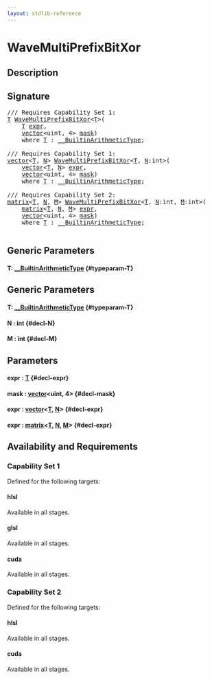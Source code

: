 ```yaml
---
layout: stdlib-reference
---
```


# WaveMultiPrefixBitXor

## Description





## Signature 

<pre>
/// Requires Capability Set 1:
<a href="/stdlib-reference/global-decls/WaveMultiPrefixBitXor#typeparam-T" class="code_type">T</a> <a href="/stdlib-reference/global-decls/WaveMultiPrefixBitXor">WaveMultiPrefixBitXor</a>&lt;<a href="/stdlib-reference/global-decls/WaveMultiPrefixBitXor#typeparam-T" class="code_type">T</a>&gt;(
    <a href="/stdlib-reference/global-decls/WaveMultiPrefixBitXor#typeparam-T" class="code_type">T</a> <a href="/stdlib-reference/global-decls/WaveMultiPrefixBitXor#decl-expr" class="code_param">expr</a>,
    <a href="/stdlib-reference/types/vector/index">vector</a>&lt;uint, 4&gt; <a href="/stdlib-reference/global-decls/WaveMultiPrefixBitXor#decl-mask" class="code_param">mask</a>)
    <span class='code_keyword'>where</span> <a href="/stdlib-reference/global-decls/WaveMultiPrefixBitXor#typeparam-T" class="code_type">T</a> : <a href="/stdlib-reference/interfaces/BuiltinArithmeticType/index">__BuiltinArithmeticType</a>;

/// Requires Capability Set 1:
<a href="/stdlib-reference/types/vector/index">vector</a>&lt;<a href="/stdlib-reference/types/vector/index#typeparam-T" class="code_type">T</a>, <a href="/stdlib-reference/types/vector/index#decl-N" class="code_var">N</a>&gt; <a href="/stdlib-reference/global-decls/WaveMultiPrefixBitXor">WaveMultiPrefixBitXor</a>&lt;<a href="/stdlib-reference/global-decls/WaveMultiPrefixBitXor#typeparam-T" class="code_type">T</a>, <a href="/stdlib-reference/global-decls/WaveMultiPrefixBitXor#decl-N" class="code_var">N</a>:int&gt;(
    <a href="/stdlib-reference/types/vector/index">vector</a>&lt;<a href="/stdlib-reference/types/vector/index#typeparam-T" class="code_type">T</a>, <a href="/stdlib-reference/types/vector/index#decl-N" class="code_var">N</a>&gt; <a href="/stdlib-reference/global-decls/WaveMultiPrefixBitXor#decl-expr" class="code_param">expr</a>,
    <a href="/stdlib-reference/types/vector/index">vector</a>&lt;uint, 4&gt; <a href="/stdlib-reference/global-decls/WaveMultiPrefixBitXor#decl-mask" class="code_param">mask</a>)
    <span class='code_keyword'>where</span> <a href="/stdlib-reference/global-decls/WaveMultiPrefixBitXor#typeparam-T" class="code_type">T</a> : <a href="/stdlib-reference/interfaces/BuiltinArithmeticType/index">__BuiltinArithmeticType</a>;

/// Requires Capability Set 2:
<a href="/stdlib-reference/types/matrix/index">matrix</a>&lt;<a href="/stdlib-reference/types/matrix/T" class="code_type">T</a>, <a href="/stdlib-reference/types/matrix/index#decl-N" class="code_var">N</a>, <a href="/stdlib-reference/types/matrix/index#decl-M" class="code_var">M</a>&gt; <a href="/stdlib-reference/global-decls/WaveMultiPrefixBitXor">WaveMultiPrefixBitXor</a>&lt;<a href="/stdlib-reference/global-decls/WaveMultiPrefixBitXor#typeparam-T" class="code_type">T</a>, <a href="/stdlib-reference/global-decls/WaveMultiPrefixBitXor#decl-N" class="code_var">N</a>:int, <a href="/stdlib-reference/global-decls/WaveMultiPrefixBitXor#decl-M" class="code_var">M</a>:int&gt;(
    <a href="/stdlib-reference/types/matrix/index">matrix</a>&lt;<a href="/stdlib-reference/types/matrix/T" class="code_type">T</a>, <a href="/stdlib-reference/types/matrix/index#decl-N" class="code_var">N</a>, <a href="/stdlib-reference/types/matrix/index#decl-M" class="code_var">M</a>&gt; <a href="/stdlib-reference/global-decls/WaveMultiPrefixBitXor#decl-expr" class="code_param">expr</a>,
    <a href="/stdlib-reference/types/vector/index">vector</a>&lt;uint, 4&gt; <a href="/stdlib-reference/global-decls/WaveMultiPrefixBitXor#decl-mask" class="code_param">mask</a>)
    <span class='code_keyword'>where</span> <a href="/stdlib-reference/global-decls/WaveMultiPrefixBitXor#typeparam-T" class="code_type">T</a> : <a href="/stdlib-reference/interfaces/BuiltinArithmeticType/index">__BuiltinArithmeticType</a>;

</pre>

## Generic Parameters

#### T: [\_\_BuiltinArithmeticType](/stdlib-reference/interfaces/BuiltinArithmeticType/index) {#typeparam-T}

## Generic Parameters

#### T: [\_\_BuiltinArithmeticType](/stdlib-reference/interfaces/BuiltinArithmeticType/index) {#typeparam-T}
#### N  : int {#decl-N}
#### M  : int {#decl-M}

## Parameters

#### expr  : [T](/stdlib-reference/global-decls/WaveMultiPrefixBitXor#typeparam-T) {#decl-expr}
#### mask  : [vector](/stdlib-reference/types/vector/index)\<uint, 4\> {#decl-mask}
#### expr  : [vector](/stdlib-reference/types/vector/index)\<[T](/stdlib-reference/types/vector/index#typeparam-T), [N](/stdlib-reference/types/vector/index#decl-N)\> {#decl-expr}
#### expr  : [matrix](/stdlib-reference/types/matrix/index)\<[T](/stdlib-reference/types/matrix/T), [N](/stdlib-reference/types/matrix/index#decl-N), [M](/stdlib-reference/types/matrix/index#decl-M)\> {#decl-expr}

## Availability and Requirements

### Capability Set 1

Defined for the following targets:

#### hlsl
Available in all stages.

#### glsl
Available in all stages.

#### cuda
Available in all stages.


### Capability Set 2

Defined for the following targets:

#### hlsl
Available in all stages.

#### cuda
Available in all stages.



